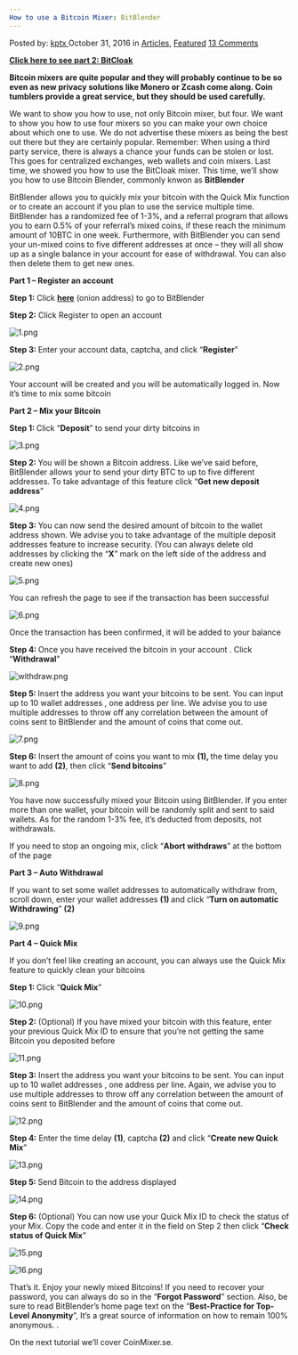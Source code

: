```yaml
---
How to use a Bitcoin Mixer: BitBlender
---
```

<article class="post-listing post-16171 post type-post status-publish format-standard has-post-thumbnail hentry category-deepdot-news tag-bitblender tag-bitcoin tag-mixer">
    <div class="post-inner">
    <p class="post-meta">
    <span>Posted by: <a href="https://www.deepdotweb.com/author/kptx/" title="">kptx </a></span>
    <span>October 31, 2016</span>
    <span>in <a href="https://www.deepdotweb.com/category/articles/" rel="category tag">Articles</a>, <a href="https://www.deepdotweb.com/category/deepdot-news/" rel="category tag">Featured</a></span>
    <span><a href="https://www.deepdotweb.com/2016/10/31/use-bitcoin-mixer-bitblender/#comments">13 Comments</a></span>
    </p>
    <div class="clear"></div>
    <div class="entry">
    <p><a href="https://www.deepdotweb.com/2016/10/27/use-bitcoin-mixer-bitcloak/"><strong>Click here to see part 2: BitCloak</strong></a></p>
    <p><strong>Bitcoin mixers are quite popular and they will probably continue to be so even as new privacy solutions like Monero or Zcash come along. Coin tumblers provide a great service, but they should be used carefully.</strong></p>
    <p>We want to show you how to use, not only Bitcoin mixer, but four. We want to show you how to use four mixers so you can make your own choice about which one to use. We do not advertise these mixers as being the best out there but they are certainly popular. Remember: When using a third party service, there is always a chance your funds can be stolen or lost. This goes for centralized exchanges, web wallets and coin mixers. Last time, we showed you how to use the BitCloak mixer. This time, we’ll show you how to use Bitcoin Blender, commonly knwon as <strong>BitBlender</strong></p>
    <p>BitBlender allows you to quickly mix your bitcoin with the Quick Mix function or to create an account if you plan to use the service multiple time. BitBlender has a randomized fee of 1-3%, and a referral program that allows you to earn 0.5% of your referral’s mixed coins, if these reach the minimum amount of 10BTC in one week. Furthermore, with BitBlender you can send your un-mixed coins to five different addresses at once &#8211; they will all show up as a single balance in your account for ease of withdrawal. You can also then delete them to get new ones.</p>
    <p><strong>Part 1 &#8211; Register an account</strong></p>
    <p><strong>Step 1:</strong> Click <a href="http://bitblendervrfkzr.onion/?r=29404"><strong>here</strong></a> (onion address) to go to BitBlender</p>
    <p><strong>Step 2:</strong> Click Register to open an account</p>
    <p><img class="wp-image-16172 aligncenter" src="https://www.deepdotweb.com/wp-content/uploads/2016/10/1-png-3.png" alt="1.png" srcset="https://www.deepdotweb.com/wp-content/uploads/2016/10/1-png-3.png 869w, https://www.deepdotweb.com/wp-content/uploads/2016/10/1-png-3-300x132.png 300w" sizes="(max-width: 869px) 100vw, 869px" /></p>
    <p><strong>Step 3: </strong>Enter your account data, captcha, and click “<strong>Register</strong>”</p>
    <p><img class="wp-image-16173 aligncenter" src="https://www.deepdotweb.com/wp-content/uploads/2016/10/2-png-3.png" alt="2.png" srcset="https://www.deepdotweb.com/wp-content/uploads/2016/10/2-png-3.png 869w, https://www.deepdotweb.com/wp-content/uploads/2016/10/2-png-3-300x161.png 300w" sizes="(max-width: 869px) 100vw, 869px" /></p>
    <p>Your account will be created and you will be automatically logged in. Now it’s time to mix some bitcoin</p>
    <p><strong>Part 2 &#8211; Mix your Bitcoin</strong></p>
    <p><strong>Step 1: </strong>Click “<strong>Deposit</strong>” to send your dirty bitcoins in</p>
    <p><img class="wp-image-16174 aligncenter" src="https://www.deepdotweb.com/wp-content/uploads/2016/10/3-png-2.png" alt="3.png" srcset="https://www.deepdotweb.com/wp-content/uploads/2016/10/3-png-2.png 869w, https://www.deepdotweb.com/wp-content/uploads/2016/10/3-png-2-300x161.png 300w" sizes="(max-width: 869px) 100vw, 869px" /></p>
    <p><strong>Step 2: </strong>You will be shown a Bitcoin address. Like we’ve said before, BitBlender allows your to send your dirty BTC to up to five different addresses. To take advantage of this feature click “<strong>Get new deposit address</strong>”</p>
    <p><img class="wp-image-16175 aligncenter" src="https://www.deepdotweb.com/wp-content/uploads/2016/10/4-png-3.png" alt="4.png" srcset="https://www.deepdotweb.com/wp-content/uploads/2016/10/4-png-3.png 869w, https://www.deepdotweb.com/wp-content/uploads/2016/10/4-png-3-300x161.png 300w" sizes="(max-width: 869px) 100vw, 869px" /></p>
    <p><strong>Step 3: </strong>You can now send the desired amount of bitcoin to the wallet address shown. We advise you to take advantage of the multiple deposit addresses feature to increase security. (You can always delete old addresses by clicking the “<strong>X</strong>” mark on the left side of the address and create new ones)</p>
    <p><img class="wp-image-16176 aligncenter" src="https://www.deepdotweb.com/wp-content/uploads/2016/10/5-png-3.png" alt="5.png" srcset="https://www.deepdotweb.com/wp-content/uploads/2016/10/5-png-3.png 869w, https://www.deepdotweb.com/wp-content/uploads/2016/10/5-png-3-300x162.png 300w" sizes="(max-width: 869px) 100vw, 869px" /></p>
    <p>You can refresh the page to see if the transaction has been successful</p>
    <p><img class="wp-image-16177 aligncenter" src="https://www.deepdotweb.com/wp-content/uploads/2016/10/6-png-4.png" alt="6.png" srcset="https://www.deepdotweb.com/wp-content/uploads/2016/10/6-png-4.png 869w, https://www.deepdotweb.com/wp-content/uploads/2016/10/6-png-4-300x162.png 300w" sizes="(max-width: 869px) 100vw, 869px" /></p>
    <p>Once the transaction has been confirmed, it will be added to your balance</p>
    <p><strong>Step 4: </strong>Once you have received the bitcoin in your account . Click “<strong>Withdrawal</strong>”</p>
    <p><img class="wp-image-16178 aligncenter" src="https://www.deepdotweb.com/wp-content/uploads/2016/10/withdraw-png.png" alt="withdraw.png" srcset="https://www.deepdotweb.com/wp-content/uploads/2016/10/withdraw-png.png 869w, https://www.deepdotweb.com/wp-content/uploads/2016/10/withdraw-png-300x162.png 300w" sizes="(max-width: 869px) 100vw, 869px" /></p>
    <p><strong>Step 5: </strong>Insert the address you want your bitcoins to be sent. You can input up to 10 wallet addresses , one address per line. We advise you to use multiple addresses to throw off any correlation between the amount of coins sent to BitBlender and the amount of coins that come out.</p>
    <p><img class="wp-image-16179 aligncenter" src="https://www.deepdotweb.com/wp-content/uploads/2016/10/7-png-4.png" alt="7.png" srcset="https://www.deepdotweb.com/wp-content/uploads/2016/10/7-png-4.png 869w, https://www.deepdotweb.com/wp-content/uploads/2016/10/7-png-4-300x162.png 300w" sizes="(max-width: 869px) 100vw, 869px" /></p>
    <p><strong>Step 6:</strong> Insert the amount of coins you want to mix <strong>(1), </strong>the time delay you want to add <strong>(2)</strong>, then click “<strong>Send bitcoins</strong>”</p>
    <p><img class="wp-image-16180 aligncenter" src="https://www.deepdotweb.com/wp-content/uploads/2016/10/8-png-3.png" alt="8.png" srcset="https://www.deepdotweb.com/wp-content/uploads/2016/10/8-png-3.png 869w, https://www.deepdotweb.com/wp-content/uploads/2016/10/8-png-3-300x177.png 300w" sizes="(max-width: 869px) 100vw, 869px" /></p>
    <p>You have now successfully mixed your Bitcoin using BitBlender. If you enter more than one wallet, your bitcoin will be randomly split and sent to said wallets. As for the random 1-3% fee, it’s deducted from deposits, not withdrawals.</p>
    <p>If you need to stop an ongoing mix, click “<strong>Abort withdraws</strong>” at the bottom of the page</p>
    <p><strong>Part 3 &#8211; Auto Withdrawal</strong></p>
    <p>If you want to set some wallet addresses to automatically withdraw from, scroll down, enter your wallet addresses <strong>(1) </strong>and click “<strong>Turn on automatic Withdrawing</strong>” <strong>(2)</strong></p>
    <p><img class="wp-image-16181 aligncenter" src="https://www.deepdotweb.com/wp-content/uploads/2016/10/9-png-3.png" alt="9.png" srcset="https://www.deepdotweb.com/wp-content/uploads/2016/10/9-png-3.png 869w, https://www.deepdotweb.com/wp-content/uploads/2016/10/9-png-3-300x198.png 300w" sizes="(max-width: 869px) 100vw, 869px" /></p>
    <p><strong>Part 4 &#8211; Quick Mix</strong></p>
    <p>If you don’t feel like creating an account, you can always use the Quick Mix feature to quickly clean your bitcoins</p>
    <p><strong>Step 1: </strong>Click “<strong>Quick Mix</strong>”</p>
    <p><img class="wp-image-16182 aligncenter" src="https://www.deepdotweb.com/wp-content/uploads/2016/10/10-png-3.png" alt="10.png" srcset="https://www.deepdotweb.com/wp-content/uploads/2016/10/10-png-3.png 869w, https://www.deepdotweb.com/wp-content/uploads/2016/10/10-png-3-300x198.png 300w" sizes="(max-width: 869px) 100vw, 869px" /></p>
    <p><strong>Step 2:</strong> (Optional) If you have mixed your bitcoin with this feature, enter your previous Quick Mix ID to ensure that you’re not getting the same Bitcoin you deposited before</p>
    <p><img class="wp-image-16183 aligncenter" src="https://www.deepdotweb.com/wp-content/uploads/2016/10/11-png-2.png" alt="11.png" srcset="https://www.deepdotweb.com/wp-content/uploads/2016/10/11-png-2.png 869w, https://www.deepdotweb.com/wp-content/uploads/2016/10/11-png-2-300x180.png 300w" sizes="(max-width: 869px) 100vw, 869px" /></p>
    <p><strong>Step 3:</strong> Insert the address you want your bitcoins to be sent. You can input up to 10 wallet addresses , one address per line. Again, we advise you to use multiple addresses to throw off any correlation between the amount of coins sent to BitBlender and the amount of coins that come out.</p>
    <p><img class="wp-image-16184 aligncenter" src="https://www.deepdotweb.com/wp-content/uploads/2016/10/12-png-1.png" alt="12.png" srcset="https://www.deepdotweb.com/wp-content/uploads/2016/10/12-png-1.png 869w, https://www.deepdotweb.com/wp-content/uploads/2016/10/12-png-1-300x221.png 300w" sizes="(max-width: 869px) 100vw, 869px" /></p>
    <p><strong>Step 4:</strong> Enter the time delay <strong>(1)</strong>, captcha <strong>(2)</strong> and click “<strong>Create new Quick Mix</strong>”</p>
    <p><img class="wp-image-16185 aligncenter" src="https://www.deepdotweb.com/wp-content/uploads/2016/10/13-png-2.png" alt="13.png" srcset="https://www.deepdotweb.com/wp-content/uploads/2016/10/13-png-2.png 869w, https://www.deepdotweb.com/wp-content/uploads/2016/10/13-png-2-300x221.png 300w" sizes="(max-width: 869px) 100vw, 869px" /></p>
    <p><strong>Step 5: </strong>Send Bitcoin to the address displayed</p>
    <p><img class="wp-image-16186 aligncenter" src="https://www.deepdotweb.com/wp-content/uploads/2016/10/14-png-2.png" alt="14.png" srcset="https://www.deepdotweb.com/wp-content/uploads/2016/10/14-png-2.png 869w, https://www.deepdotweb.com/wp-content/uploads/2016/10/14-png-2-300x215.png 300w" sizes="(max-width: 869px) 100vw, 869px" /></p>
    <p><strong>Step 6:</strong> (Optional) You can now use your Quick Mix ID to check the status of your Mix. Copy the code and enter it in the field on Step 2 then click “<strong>Check status of Quick Mix</strong>”</p>
    <p><img class="wp-image-16188 aligncenter" src="https://www.deepdotweb.com/wp-content/uploads/2016/10/15-png-2.png" alt="15.png" srcset="https://www.deepdotweb.com/wp-content/uploads/2016/10/15-png-2.png 869w, https://www.deepdotweb.com/wp-content/uploads/2016/10/15-png-2-300x215.png 300w" sizes="(max-width: 869px) 100vw, 869px" /></p>
    <p><img class="wp-image-16189 aligncenter" src="https://www.deepdotweb.com/wp-content/uploads/2016/10/16-png-2.png" alt="16.png" srcset="https://www.deepdotweb.com/wp-content/uploads/2016/10/16-png-2.png 869w, https://www.deepdotweb.com/wp-content/uploads/2016/10/16-png-2-300x215.png 300w" sizes="(max-width: 869px) 100vw, 869px" /></p>
    <p>That’s it. Enjoy your newly mixed Bitcoins! If you need to recover your password, you can always do so in the “<strong>Forgot Password</strong>” section. Also, be sure to read BitBlender’s home page text on the “<strong>Best-Practice for Top-Level Anonymity</strong>”, It’s a great source of information on how to remain 100% anonymous. .</p>
    <p>On the next tutorial we’ll cover CoinMixer.se.</p>
    </div>
    <span style="display:none"><a href="https://www.deepdotweb.com/tag/bitblender/" rel="tag">bitblender</a> <a href="https://www.deepdotweb.com/tag/bitcoin/" rel="tag">bitcoin</a> <a href="https://www.deepdotweb.com/tag/mixer/" rel="tag">mixer</a></span> <span style="display:none" class="updated">2016-10-31</span>
    <div style="display:none" class="vcard author" itemprop="author" itemscope itemtype="http://schema.org/Person"><strong class="fn" itemprop="name"><a href="https://www.deepdotweb.com/author/kptx/" title="Posts by kptx" rel="author">kptx</a></strong></div>
    </div>
</article>

